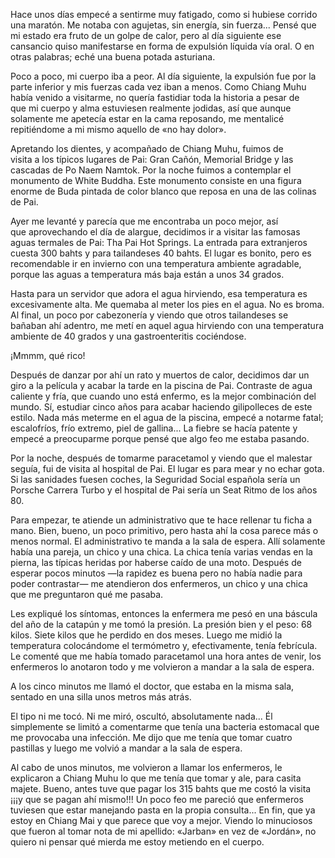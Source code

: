 Hace unos días empecé a sentirme muy fatigado, como si hubiese corrido una maratón. Me notaba con agujetas, sin energía, sin fuerza... Pensé que mi estado era fruto de un golpe de calor, pero al día siguiente ese cansancio quiso manifestarse en forma de expulsión líquida vía oral. O en otras palabras; eché una buena potada asturiana.

Poco a poco, mi cuerpo iba a peor. Al día siguiente, la expulsión fue por la parte inferior y mis fuerzas cada vez iban a menos. Como Chiang Muhu había venido a visitarme, no quería fastidiar toda la historia a pesar de que mi cuerpo y alma estuviesen realmente jodidas, así que aunque solamente me apetecía estar en la cama reposando, me mentalicé repitiéndome a mi mismo aquello de «no hay dolor».

Apretando los dientes, y acompañado de Chiang Muhu, fuimos de visita a los típicos lugares de Pai: Gran Cañón, Memorial Bridge y las cascadas de Po Naem Namtok. Por la noche fuimos a contemplar el monumento de White Buddha. Este monumento consiste en una figura enorme de Buda pintada de color blanco que reposa en una de las colinas de Pai.

Ayer me levanté y parecía que me encontraba un poco mejor, así que aprovechando el día de alargue, decidimos ir a visitar las famosas aguas termales de Pai: Tha Pai Hot Springs. La entrada para extranjeros cuesta 300 bahts y para tailandeses 40 bahts. El lugar es bonito, pero es recomendable ir en invierno con una temperatura ambiente agradable, porque las aguas a temperatura más baja están a unos 34 grados.

Hasta para un servidor que adora el agua hirviendo, esa temperatura es excesivamente alta. Me quemaba al meter los pies en el agua. No es broma. Al final, un poco por cabezonería y viendo que otros tailandeses se bañaban ahí adentro, me metí en aquel agua hirviendo con una temperatura ambiente de 40 grados y una gastroenteritis cociéndose.

¡Mmmm, qué rico!

Después de danzar por ahí un rato y muertos de calor, decidimos dar un giro a la película y acabar la tarde en la piscina de Pai. Contraste de agua caliente y fría, que cuando uno está enfermo, es la mejor combinación del mundo. Sí, estudiar cinco años para acabar haciendo gilipolleces de este estilo. Nada más meterme en el agua de la piscina, empecé a notarme fatal; escalofríos, frío extremo, piel de gallina... La fiebre se hacía patente y empecé a preocuparme porque pensé que algo feo me estaba pasando.

Por la noche, después de tomarme paracetamol y viendo que el malestar seguía, fui de visita al hospital de Pai. El lugar es para mear y no echar gota. Si las sanidades fuesen coches, la Seguridad Social española sería un Porsche Carrera Turbo y el hospital de Pai sería un Seat Ritmo de los años 80.

Para empezar, te atiende un administrativo que te hace rellenar tu ficha a mano. Bien, bueno, un poco primitivo, pero hasta ahí la cosa parece más o menos normal. El administrativo te manda a la sala de espera. Allí solamente había una pareja, un chico y una chica. La chica tenía varias vendas en la pierna, las típicas heridas por haberse caído de una moto. Después de esperar pocos minutos —la rapidez es buena pero no había nadie para poder contrastar— me atendieron dos enfermeros, un chico y una chica que me preguntaron qué me pasaba.

Les expliqué los síntomas, entonces la enfermera me pesó en una báscula del año de la catapún y me tomó la presión. La presión bien y el peso: 68 kilos. Siete kilos que he perdido en dos meses. Luego me midió la temperatura colocándome el termómetro y, efectivamente, tenía febrícula. Le comenté que me había tomado paracetamol una hora antes de venir, los enfermeros lo anotaron todo y me volvieron a mandar a la sala de espera.

A los cinco minutos me llamó el doctor, que estaba en la misma sala, sentado en una silla unos metros más atrás.

El tipo ni me tocó. Ni me miró, oscultó, absolutamente nada... Él simplemente se limitó a comentarme que tenía una bacteria estomacal que me provocaba una infección. Me dijo que me tenía que tomar cuatro pastillas y luego me volvió a mandar a la sala de espera.

Al cabo de unos minutos, me volvieron a llamar los enfermeros, le explicaron a Chiang Muhu lo que me tenía que tomar y ale, para casita majete. Bueno, antes tuve que pagar los 315 bahts que me costó la visita ¡¡¡y que se pagan ahí mismo!!! Un poco feo me pareció que enfermeros tuviesen que estar manejando pasta en la propia consulta... En fin, que ya estoy en Chiang Mai y que parece que voy a mejor. Viendo lo minuciosos que fueron al tomar nota de mi apellido: «Jarban» en vez de «Jordán», no quiero ni pensar qué mierda me estoy metiendo en el cuerpo.